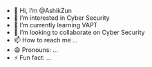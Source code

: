 - 👋 Hi, I’m @AshikZun
- 👀 I’m interested in Cyber Security
- 🌱 I’m currently learning VAPT
- 💞️ I’m looking to collaborate on Cyber Security
- 📫 How to reach me ...
- 😄 Pronouns: ...
- ⚡ Fun fact: ...

<!---
AshikZun/AshikZun is a ✨ special ✨ repository because its `README.md` (this file) appears on your GitHub profile.
You can click the Preview link to take a look at your changes.
--->
